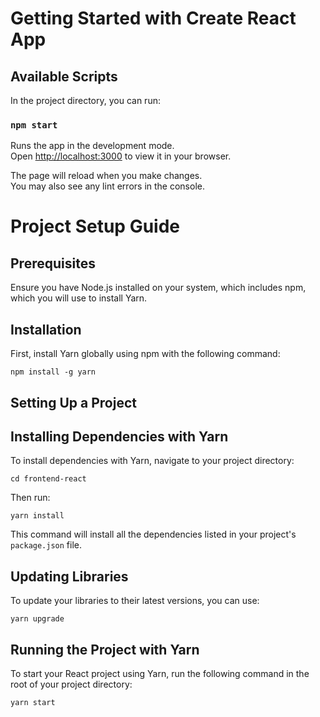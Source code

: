 # Getting Started with Create React App
## Available Scripts

In the project directory, you can run:

### `npm start`

Runs the app in the development mode.\
Open [http://localhost:3000](http://localhost:3000) to view it in your browser.

The page will reload when you make changes.\
You may also see any lint errors in the console.



# Project Setup Guide

## Prerequisites

Ensure you have Node.js installed on your system, which includes npm, which you will use to install Yarn.

## Installation

First, install Yarn globally using npm with the following command:

```
npm install -g yarn
```

## Setting Up a Project

## Installing Dependencies with Yarn

To install dependencies with Yarn, navigate to your project directory:

```
cd frontend-react
```

Then run:

```
yarn install
```

This command will install all the dependencies listed in your project's `package.json` file.

## Updating Libraries

To update your libraries to their latest versions, you can use:

```
yarn upgrade
```

## Running the Project with Yarn

To start your React project using Yarn, run the following command in the root of your project directory:

```
yarn start
```
